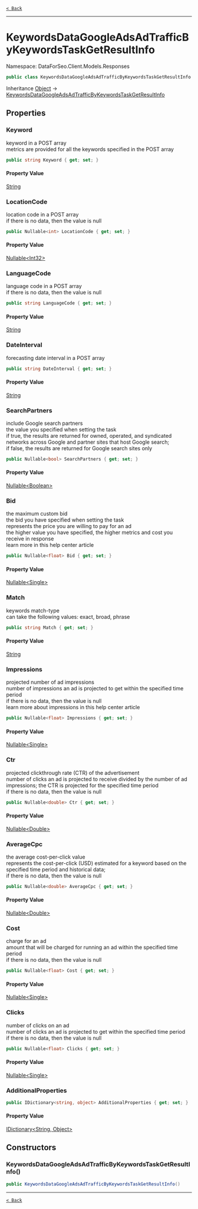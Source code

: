 [`< Back`](./)

---

# KeywordsDataGoogleAdsAdTrafficByKeywordsTaskGetResultInfo

Namespace: DataForSeo.Client.Models.Responses

```csharp
public class KeywordsDataGoogleAdsAdTrafficByKeywordsTaskGetResultInfo
```

Inheritance [Object](https://docs.microsoft.com/en-us/dotnet/api/system.object) → [KeywordsDataGoogleAdsAdTrafficByKeywordsTaskGetResultInfo](./dataforseo.client.models.responses.keywordsdatagoogleadsadtrafficbykeywordstaskgetresultinfo)

## Properties

### **Keyword**

keyword in a POST array
 <br>metrics are provided for all the keywords specified in the POST array

```csharp
public string Keyword { get; set; }
```

#### Property Value

[String](https://docs.microsoft.com/en-us/dotnet/api/system.string)<br>

### **LocationCode**

location code in a POST array
 <br>if there is no data, then the value is null

```csharp
public Nullable<int> LocationCode { get; set; }
```

#### Property Value

[Nullable&lt;Int32&gt;](https://docs.microsoft.com/en-us/dotnet/api/system.nullable-1)<br>

### **LanguageCode**

language code in a POST array
 <br>if there is no data, then the value is null

```csharp
public string LanguageCode { get; set; }
```

#### Property Value

[String](https://docs.microsoft.com/en-us/dotnet/api/system.string)<br>

### **DateInterval**

forecasting date interval in a POST array

```csharp
public string DateInterval { get; set; }
```

#### Property Value

[String](https://docs.microsoft.com/en-us/dotnet/api/system.string)<br>

### **SearchPartners**

include Google search partners
 <br>the value you specified when setting the task
 <br>if true, the results are returned for owned, operated, and syndicated networks across Google and partner sites that host Google search;
 <br>if false, the results are returned for Google search sites only

```csharp
public Nullable<bool> SearchPartners { get; set; }
```

#### Property Value

[Nullable&lt;Boolean&gt;](https://docs.microsoft.com/en-us/dotnet/api/system.nullable-1)<br>

### **Bid**

the maximum custom bid
 <br>the bid you have specified when setting the task
 <br>represents the price you are willing to pay for an ad
 <br>the higher value you have specified, the higher metrics and cost you receive in response
 <br>learn more in this help center article

```csharp
public Nullable<float> Bid { get; set; }
```

#### Property Value

[Nullable&lt;Single&gt;](https://docs.microsoft.com/en-us/dotnet/api/system.nullable-1)<br>

### **Match**

keywords match-type
 <br>can take the following values: exact, broad, phrase

```csharp
public string Match { get; set; }
```

#### Property Value

[String](https://docs.microsoft.com/en-us/dotnet/api/system.string)<br>

### **Impressions**

projected number of ad impressions
 <br>number of impressions an ad is projected to get within the specified time period
 <br>if there is no data, then the value is null
 <br>learn more about impressions in this help center article

```csharp
public Nullable<float> Impressions { get; set; }
```

#### Property Value

[Nullable&lt;Single&gt;](https://docs.microsoft.com/en-us/dotnet/api/system.nullable-1)<br>

### **Ctr**

projected clickthrough rate (CTR) of the advertisement
 <br>number of clicks an ad is projected to receive divided by the number of ad impressions; the CTR is projected for the specified time period
 <br>if there is no data, then the value is null

```csharp
public Nullable<double> Ctr { get; set; }
```

#### Property Value

[Nullable&lt;Double&gt;](https://docs.microsoft.com/en-us/dotnet/api/system.nullable-1)<br>

### **AverageCpc**

the average cost-per-click value
 <br>represents the cost-per-click (USD) estimated for a keyword based on the specified time period and historical data;
 <br>if there is no data, then the value is null

```csharp
public Nullable<double> AverageCpc { get; set; }
```

#### Property Value

[Nullable&lt;Double&gt;](https://docs.microsoft.com/en-us/dotnet/api/system.nullable-1)<br>

### **Cost**

charge for an ad
 <br>amount that will be charged for running an ad within the specified time period
 <br>if there is no data, then the value is null

```csharp
public Nullable<float> Cost { get; set; }
```

#### Property Value

[Nullable&lt;Single&gt;](https://docs.microsoft.com/en-us/dotnet/api/system.nullable-1)<br>

### **Clicks**

number of clicks on an ad
 <br>number of clicks an ad is projected to get within the specified time period
 <br>if there is no data, then the value is null

```csharp
public Nullable<float> Clicks { get; set; }
```

#### Property Value

[Nullable&lt;Single&gt;](https://docs.microsoft.com/en-us/dotnet/api/system.nullable-1)<br>

### **AdditionalProperties**

```csharp
public IDictionary<string, object> AdditionalProperties { get; set; }
```

#### Property Value

[IDictionary&lt;String, Object&gt;](https://docs.microsoft.com/en-us/dotnet/api/system.collections.generic.idictionary-2)<br>

## Constructors

### **KeywordsDataGoogleAdsAdTrafficByKeywordsTaskGetResultInfo()**

```csharp
public KeywordsDataGoogleAdsAdTrafficByKeywordsTaskGetResultInfo()
```

---

[`< Back`](./)
